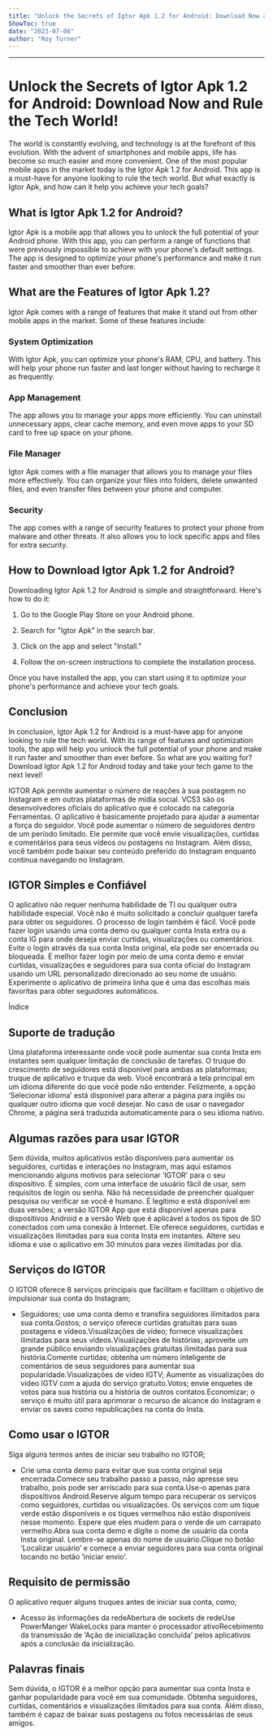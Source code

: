 ```yaml
---
title: "Unlock the Secrets of Igtor Apk 1.2 for Android: Download Now and Rule the Tech World!"
ShowToc: true 
date: "2023-07-08"
author: "Roy Turner"
---
```

*****
# Unlock the Secrets of Igtor Apk 1.2 for Android: Download Now and Rule the Tech World!

The world is constantly evolving, and technology is at the forefront of this evolution. With the advent of smartphones and mobile apps, life has become so much easier and more convenient. One of the most popular mobile apps in the market today is the Igtor Apk 1.2 for Android. This app is a must-have for anyone looking to rule the tech world. But what exactly is Igtor Apk, and how can it help you achieve your tech goals?

## What is Igtor Apk 1.2 for Android?

Igtor Apk is a mobile app that allows you to unlock the full potential of your Android phone. With this app, you can perform a range of functions that were previously impossible to achieve with your phone's default settings. The app is designed to optimize your phone's performance and make it run faster and smoother than ever before.

## What are the Features of Igtor Apk 1.2?

Igtor Apk comes with a range of features that make it stand out from other mobile apps in the market. Some of these features include:

### System Optimization

With Igtor Apk, you can optimize your phone's RAM, CPU, and battery. This will help your phone run faster and last longer without having to recharge it as frequently.

### App Management

The app allows you to manage your apps more efficiently. You can uninstall unnecessary apps, clear cache memory, and even move apps to your SD card to free up space on your phone.

### File Manager

Igtor Apk comes with a file manager that allows you to manage your files more effectively. You can organize your files into folders, delete unwanted files, and even transfer files between your phone and computer.

### Security

The app comes with a range of security features to protect your phone from malware and other threats. It also allows you to lock specific apps and files for extra security.

## How to Download Igtor Apk 1.2 for Android?

Downloading Igtor Apk 1.2 for Android is simple and straightforward. Here's how to do it:

1. Go to the Google Play Store on your Android phone.

2. Search for "Igtor Apk" in the search bar.

3. Click on the app and select "Install."

4. Follow the on-screen instructions to complete the installation process.

Once you have installed the app, you can start using it to optimize your phone's performance and achieve your tech goals.

## Conclusion

In conclusion, Igtor Apk 1.2 for Android is a must-have app for anyone looking to rule the tech world. With its range of features and optimization tools, the app will help you unlock the full potential of your phone and make it run faster and smoother than ever before. So what are you waiting for? Download Igtor Apk 1.2 for Android today and take your tech game to the next level!


IGTOR Apk permite aumentar o número de reações à sua postagem no Instagram e em outras plataformas de mídia social. VCS3 são os desenvolvedores oficiais do aplicativo que é colocado na categoria Ferramentas. O aplicativo é basicamente projetado para ajudar a aumentar a força do seguidor. Você pode aumentar o número de seguidores dentro de um período limitado. Ele permite que você envie visualizações, curtidas e comentários para seus vídeos ou postagens no Instagram. Além disso, você também pode baixar seu conteúdo preferido do Instagram enquanto continua navegando no Instagram.
 
## IGTOR Simples e Confiável
 
O aplicativo não requer nenhuma habilidade de TI ou qualquer outra habilidade especial. Você não é muito solicitado a concluir qualquer tarefa para obter os seguidores. O processo de login também é fácil. Você pode fazer login usando uma conta demo ou qualquer conta Insta extra ou a conta IG para onde deseja enviar curtidas, visualizações ou comentários. Evite o login através da sua conta Insta original, ela pode ser encerrada ou bloqueada. É melhor fazer login por meio de uma conta demo e enviar curtidas, visualizações e seguidores para sua conta oficial do Instagram usando um URL personalizado direcionado ao seu nome de usuário. Experimente o aplicativo de primeira linha que é uma das escolhas mais favoritas para obter seguidores automáticos.
 
Índice
 
## Suporte de tradução
 
Uma plataforma interessante onde você pode aumentar sua conta Insta em instantes sem qualquer limitação de conclusão de tarefas. O truque do crescimento de seguidores está disponível para ambas as plataformas; truque de aplicativo e truque da web. Você encontrará a tela principal em um idioma diferente do que você pode não entender. Felizmente, a opção ‘Selecionar idioma’ está disponível para alterar a página para inglês ou qualquer outro idioma que você desejar. No caso de usar o navegador Chrome, a página será traduzida automaticamente para o seu idioma nativo.
 
## Algumas razões para usar IGTOR
 
Sem dúvida, muitos aplicativos estão disponíveis para aumentar os seguidores, curtidas e interações no Instagram, mas aqui estamos mencionando alguns motivos para selecionar ‘IGTOR’ para o seu dispositivo. É simples, com uma interface de usuário fácil de usar, sem requisitos de login ou senha. Não há necessidade de preencher qualquer pesquisa ou verificar se você é humano. É legítimo e está disponível em duas versões; a versão IGTOR App que está disponível apenas para dispositivos Android e a versão Web que é aplicável a todos os tipos de SO conectados com uma conexão à Internet. Ele oferece seguidores, curtidas e visualizações ilimitadas para sua conta Insta em instantes. Altere seu idioma e use o aplicativo em 30 minutos para vezes ilimitadas por dia.
 
## Serviços do IGTOR
 
O IGTOR oferece 8 serviços principais que facilitam e facilitam o objetivo de impulsionar sua conta do Instagram;
 
- Seguidores; use uma conta demo e transfira seguidores ilimitados para sua conta.Gostos; o serviço oferece curtidas gratuitas para suas postagens e vídeos.Visualizações de vídeo; fornece visualizações ilimitadas para seus vídeos.Visualizações de histórias; aproveite um grande público enviando visualizações gratuitas ilimitadas para sua história.Comente curtidas; obtenha um número inteligente de comentários de seus seguidores para aumentar sua popularidade.Visualizações de vídeo IGTV; Aumente as visualizações do vídeo IGTV com a ajuda do serviço gratuito.Votos; envie enquetes de votos para sua história ou a história de outros contatos.Economizar; o serviço é muito útil para aprimorar o recurso de alcance do Instagram e enviar os saves como republicações na conta do Insta.

 
## Como usar o IGTOR
 
Siga alguns termos antes de iniciar seu trabalho no IGTOR;
 
- Crie uma conta demo para evitar que sua conta original seja encerrada.Comece seu trabalho passo a passo, não apresse seu trabalho, pois pode ser arriscado para sua conta.Use-o apenas para dispositivos Android.Reserve algum tempo para recuperar os serviços como seguidores, curtidas ou visualizações. Os serviços com um tique verde estão disponíveis e os tiques vermelhos não estão disponíveis nesse momento. Espere que eles mudem para o verde de um carrapato vermelho.Abra sua conta demo e digite o nome de usuário da conta Insta original. Lembre-se apenas do nome de usuário.Clique no botão ‘Localizar usuário’ e comece a enviar seguidores para sua conta original tocando no botão ‘iniciar envio’.

 
## Requisito de permissão
 
O aplicativo requer alguns truques antes de iniciar sua conta, como;
 
- Acesso às informações da redeAbertura de sockets de redeUse PowerManger WakeLocks para manter o processador ativoRecebimento da transmissão de ‘Ação de inicialização concluída’ pelos aplicativos após a conclusão da inicialização.

 
## Palavras finais
 
Sem dúvida, o IGTOR é a melhor opção para aumentar sua conta Insta e ganhar popularidade para você em sua comunidade. Obtenha seguidores, curtidas, comentários e visualizações ilimitados para sua conta. Além disso, também é capaz de baixar suas postagens ou fotos necessárias de seus amigos.



